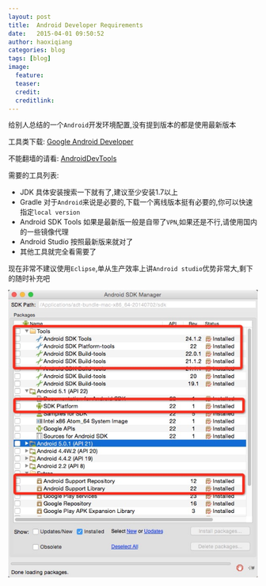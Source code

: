 ```yaml
---
layout: post
title:  Android Developer Requirements
date:   2015-04-01 09:50:52
author: haoxiqiang
categories: blog
tags: [blog]
image:
  feature:
  teaser:
  credit:
  creditlink:
---
```

给别人总结的一个`Android`开发环境配置,没有提到版本的都是使用最新版本

工具类下载:
[Google Android Developer](http://developer.android.com/sdk/index.html)

不能翻墙的请看:
[AndroidDevTools](http://www.androiddevtools.cn/)

需要的工具列表:

* JDK 具体安装搜索一下就有了,建议至少安装1.7以上
* Gradle 对于`Android`来说是必要的,下载一个离线版本挺有必要的,你可以快速指定`local version`
* Android SDK Tools 如果是最新版一般是自带了`VPN`,如果还是不行,请使用国内的一些镜像代理
* Android Studio 按照最新版来就对了
* 其他工具就完全看需要了
<!-- more -->

现在非常不建议使用`Eclipse`,单从生产效率上讲`Android studio`优势非常大,剩下的随时补充吧

![android_dev_sdk_01](/images/android_dev_sdk_01.png)